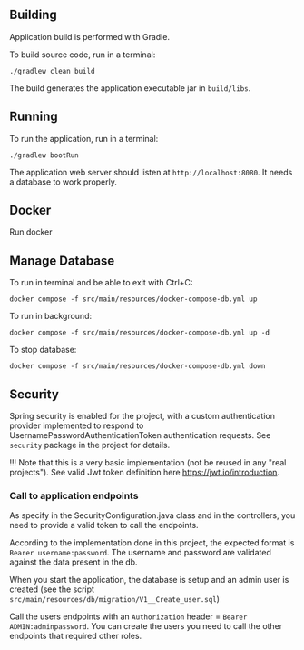 ## Building

Application build is performed with Gradle.

To build source code, run in a terminal:

```shell
./gradlew clean build
```

The build generates the application executable jar in `build/libs`.

## Running

To run the application, run in a terminal:

```shell
./gradlew bootRun
```

The application web server should listen at `http://localhost:8080`. It needs
a database to work properly.

## Docker

Run docker

## Manage Database

To run in terminal and be able to exit with Ctrl+C:

```shell
docker compose -f src/main/resources/docker-compose-db.yml up 
```

To run in background:
```shell
docker compose -f src/main/resources/docker-compose-db.yml up -d
```

To stop database:
```shell
docker compose -f src/main/resources/docker-compose-db.yml down
```

## Security

Spring security is enabled for the project, with a custom authentication provider implemented to respond to UsernamePasswordAuthenticationToken authentication requests. 
See `security` package in the project for details.

!!! Note that this is a very basic implementation (not be reused in any "real projects").
See valid Jwt token definition here https://jwt.io/introduction. 

### Call to application endpoints

As specify in the SecurityConfiguration.java class and in the controllers, you need to provide a valid token to call the endpoints.

According to the implementation done in this project, the expected format is `Bearer username:password`. 
The username and password are validated against the data present in the db.


When you start the application, the database is setup and an admin user is created (see the script `src/main/resources/db/migration/V1__Create_user.sql`)

Call the users endpoints with an `Authorization` header = `Bearer ADMIN:adminpassword`. 
You can create the users you need to call the other endpoints that required other roles.


